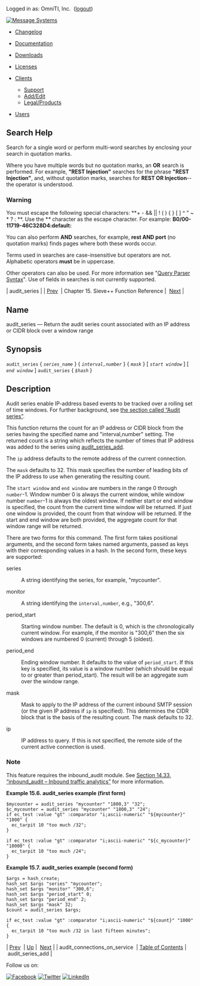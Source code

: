Logged in as: OmniTI, Inc.  ([logout](https://support.messagesystems.com/logout.php))

[![Message Systems](https://support.messagesystems.com/images/ms-white205.png)](https://support.messagesystems.com/start.php) 

*   [Changelog](https://support.messagesystems.com/start.php?show=changelog)
*   [Documentation](https://support.messagesystems.com/docs/)
*   [Downloads](https://support.messagesystems.com/start.php)

*   [Licenses](https://support.messagesystems.com/license_summary.php)
*   <a href="">Clients</a>
    *   [Support](https://support.messagesystems.com/cs.php)
    *   [Add/Edit](https://support.messagesystems.com/edit_client.php)
    *   [Legal/Products](https://support.messagesystems.com/edit_products.php)
*   [Users](https://support.messagesystems.com/edit_customer.php)

## Search Help

Search for a single word or perform multi-word searches by enclosing your search in quotation marks.

Where you have multiple words but no quotation marks, an **OR** search is performed. For example, **"REST Injection"** searches for the phrase **"REST Injection"**, and, without quotation marks, searches for **REST OR Injection**--the operator is understood.

### Warning

You must escape the following special characters: **+ - && || ! ( ) { } [ ] ^ " ~ * ? : \**. Use the **\** character as the escape character. For example: **B0/00-11719-46C328D4\:default\:**

You can also perform **AND** searches, for example, **rest AND port** (no quotation marks) finds pages where both these words occur.

Terms used in searches are case-insensitive but operators are not. Alphabetic operators **must** be in uppercase.

Other operators can also be used. For more information see "[Query Parser Syntax](https://lucene.apache.org/core/old_versioned_docs/versions/3_0_0/queryparsersyntax.html)". Use of fields in searches is not currently supported.

| audit_series |
| [Prev](sieve.ref.audit_connections_on_service.php)  | Chapter 15. Sieve++ Function Reference |  [Next](sieve.ref.audit_series_add.php) |

<a name="sieve.ref.audit_series"></a>
## Name

audit_series — Return the audit series count associated with an IP address or CIDR block over a window range

## Synopsis

`audit_series` { *`series_name`* } { *`interval,number`* } { *`mask`* } [ *`start window`*         ] [ *`end window`*         ]
`audit_series` { *`$hash`* }

<a name="idp13258656"></a>
## Description

Audit series enable IP-address based events to be tracked over a rolling set of time windows. For further background, see [the section called “Audit series”](sieve.ecaddons.php#sieve.ectypes_audit_series "Audit series").

This function returns the count for an IP address or CIDR block from the series having the specified name and "interval,number" setting. The returned count is a string which reflects the number of times that IP address was added to the series using [audit_series_add](sieve.ref.audit_series_add.php "audit_series_add").

The `ip` address defaults to the remote address of the current connection.

The `mask` defaults to 32\. This mask specifies the number of leading bits of the IP address to use when generating the resulting count.

The `start window` and `end window` are numbers in the range 0 through `number`-1. Window number 0 is always the current window, while window number `number`-1 is always the oldest window. If neither start or end window is specified, the count from the current time window will be returned. If just one window is provided, the count from that window will be returned. If the start and end window are both provided, the aggregate count for that window range will be returned.

There are two forms for this command. The first form takes positional arguments, and the second form takes named arguments, passed as keys with their corresponding values in a hash. In the second form, these keys are supported:

<dl class="variablelist">

<dt>series</dt>

<dd>

A string identifying the series, for example, "mycounter".

</dd>

<dt>monitor</dt>

<dd>

A string identifying the `interval,number`, e.g., "300,6".

</dd>

<dt>period_start</dt>

<dd>

Starting window number. The default is 0, which is the chronologically current window. For example, if the monitor is "300,6" then the six windows are numbered 0 (current) through 5 (oldest).

</dd>

<dt>period_end</dt>

<dd>

Ending window number. It defaults to the value of `period_start`. If this key is specified, its value is a window number (which should be equal to or greater than period_start). The result will be an aggregate sum over the window range.

</dd>

<dt>mask</dt>

<dd>

Mask to apply to the IP address of the current inbound SMTP session (or the given IP address if `ip` is specified). This determines the CIDR block that is the basis of the resulting count. The mask defaults to 32.

</dd>

<dt>ip</dt>

<dd>

IP address to query. If this is not specified, the remote side of the current active connection is used.

</dd>

</dl>

### Note

This feature requires the inbound_audit module. See [Section 14.33, “inbound_audit – Inbound traffic analytics”](modules.inbound_audit.php "14.33. inbound_audit – Inbound traffic analytics") for more information.

<a name="example.audit_series"></a>

**Example 15.6. audit_series example (first form)**

```
$mycounter = audit_series "mycounter" "1800,3" "32";
$c_mycounter = audit_series "mycounter" "1800,3" "24";
if ec_test :value "gt" :comparator "i;ascii-numeric" "${mycounter}" "1000" {
  ec_tarpit 10 "too much /32";
}

if ec_test :value "gt" :comparator "i;ascii-numeric" "${c_mycounter}" "10000" {
  ec_tarpit 10 "too much /24";
}
```

<a name="example.audit_series.second"></a>

**Example 15.7. audit_series example (second form)**

```
$args = hash_create;
hash_set $args "series" "mycounter";
hash_set $args "monitor" "300,6";
hash_set $args "period_start" 0;
hash_set $args "period_end" 2;
hash_set $args "mask" 32;
$count = audit_series $args;

if ec_test :value "gt" :comparator "i;ascii-numeric" "${count}" "1000" {
  ec_tarpit 10 "too much /32 in last fifteen minutes";
}
```

| [Prev](sieve.ref.audit_connections_on_service.php)  | [Up](sieve.ref.php) |  [Next](sieve.ref.audit_series_add.php) |
| audit_connections_on_service  | [Table of Contents](index.php) |  audit_series_add |

Follow us on:

[![Facebook](https://support.messagesystems.com/images/icon-facebook.png)](http://www.facebook.com/messagesystems) [![Twitter](https://support.messagesystems.com/images/icon-twitter.png)](http://twitter.com/#!/MessageSystems) [![LinkedIn](https://support.messagesystems.com/images/icon-linkedin.png)](http://www.linkedin.com/company/message-systems)